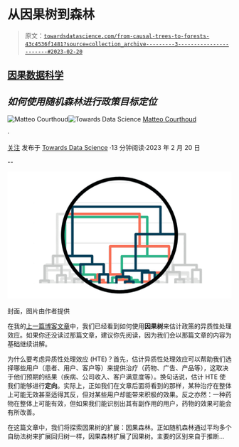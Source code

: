 # 从因果树到森林

> 原文：[`towardsdatascience.com/from-causal-trees-to-forests-43c4536f1481?source=collection_archive---------3-----------------------#2023-02-20`](https://towardsdatascience.com/from-causal-trees-to-forests-43c4536f1481?source=collection_archive---------3-----------------------#2023-02-20)

## [因果数据科学](https://towardsdatascience.com/tagged/causal-data-science)

## *如何使用随机森林进行政策目标定位*

[](https://medium.com/@matteo.courthoud?source=post_page-----43c4536f1481--------------------------------)![Matteo Courthoud](https://medium.com/@matteo.courthoud?source=post_page-----43c4536f1481--------------------------------)[](https://towardsdatascience.com/?source=post_page-----43c4536f1481--------------------------------)![Towards Data Science](https://towardsdatascience.com/?source=post_page-----43c4536f1481--------------------------------) [Matteo Courthoud](https://medium.com/@matteo.courthoud?source=post_page-----43c4536f1481--------------------------------)

·

[关注](https://medium.com/m/signin?actionUrl=https%3A%2F%2Fmedium.com%2F_%2Fsubscribe%2Fuser%2F666130fb420f&operation=register&redirect=https%3A%2F%2Ftowardsdatascience.com%2Ffrom-causal-trees-to-forests-43c4536f1481&user=Matteo+Courthoud&userId=666130fb420f&source=post_page-666130fb420f----43c4536f1481---------------------post_header-----------) 发布于 [Towards Data Science](https://towardsdatascience.com/?source=post_page-----43c4536f1481--------------------------------) ·13 分钟阅读·2023 年 2 月 20 日[](https://medium.com/m/signin?actionUrl=https%3A%2F%2Fmedium.com%2F_%2Fvote%2Ftowards-data-science%2F43c4536f1481&operation=register&redirect=https%3A%2F%2Ftowardsdatascience.com%2Ffrom-causal-trees-to-forests-43c4536f1481&user=Matteo+Courthoud&userId=666130fb420f&source=-----43c4536f1481---------------------clap_footer-----------)

--

[](https://medium.com/m/signin?actionUrl=https%3A%2F%2Fmedium.com%2F_%2Fbookmark%2Fp%2F43c4536f1481&operation=register&redirect=https%3A%2F%2Ftowardsdatascience.com%2Ffrom-causal-trees-to-forests-43c4536f1481&source=-----43c4536f1481---------------------bookmark_footer-----------)![](img/2977138a8f4b861a47fb69dc54222ec5.png)

封面，图片由作者提供

在我的[上一篇博客文章](https://medium.com/towards-data-science/understanding-causal-trees-920177462149)中，我们已经看到如何使用**因果树**来估计政策的异质性处理效应。如果你还没读过那篇文章，建议你先阅读，因为我们会以那篇文章的内容为基础继续讲解。

为什么要考虑异质性处理效应 (HTE)？首先，估计异质性处理效应可以帮助我们选择哪些用户（患者、用户、客户等）来提供治疗（药物、广告、产品等），这取决于他们预期的结果（疾病、公司收入、客户满意度等）。换句话说，估计 HTE 使我们能够进行**定向**。实际上，正如我们在文章后面将看到的那样，某种治疗在整体上可能无效甚至适得其反，但对某些用户却能带来积极的效果。反之亦然：一种药物在整体上可能有效，但如果我们能识别出其有副作用的用户，药物的效果可能会有所改善。

在这篇文章中，我们将探索因果树的扩展：因果森林。正如随机森林通过平均多个自助法树来扩展回归树一样，因果森林扩展了因果树。主要的区别来自于推断…
